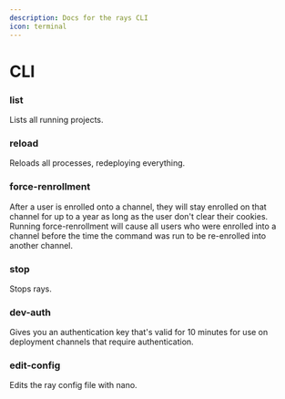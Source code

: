 ```yaml
---
description: Docs for the rays CLI
icon: terminal
---
```


# CLI

### list

Lists all running projects.

### reload

Reloads all processes, redeploying everything.

### force-renrollment

After a user is enrolled onto a channel, they will stay enrolled on that channel for up to a year as long as the user don't clear their cookies. Running force-renrollment will cause all users who were enrolled into a channel before the time the command was run to be re-enrolled into another channel.

### stop

Stops rays.

### dev-auth

Gives you an authentication key that's valid for 10 minutes for use on deployment channels that require authentication.

### edit-config

Edits the ray config file with nano.
